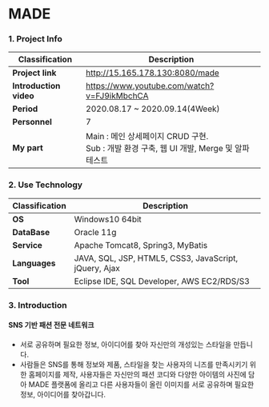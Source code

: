 # MADE
### 1. Project Info
| Classification | Description |
| --- | --- |
| **Project link** | http://15.165.178.130:8080/made |
| **Introduction video** | https://www.youtube.com/watch?v=FJ9ikMbchCA |
| **Period** | 2020.08.17 ~ 2020.09.14(4Week) |
| **Personnel** | 7 |
| **My part** | Main : 메인 상세페이지 CRUD 구현.<br/>Sub : 개발 환경 구축, 웹 UI 개발, Merge 및 알파테스트 |
   
### 2. Use Technology
| Classification | Description |
| --- | --- |
| **OS** | Windows10 64bit |
| **DataBase** | Oracle 11g |
| **Service** | Apache Tomcat8, Spring3, MyBatis |
| **Languages** | JAVA, SQL, JSP, HTML5, CSS3, JavaScript, jQuery, Ajax |
| **Tool** | Eclipse IDE, SQL Developer, AWS EC2/RDS/S3 |
   
### 3. Introduction
#### SNS 기반 패션 전문 네트워크
* 서로 공유하며 필요한 정보, 아이디어를 찾아 자신만의 개성있는 스타일을 만듭니다.
* 사람들은 SNS를 통해 정보와 제품, 스타일을 찾는 사용자의 니즈를 만족시키기 위한 홈페이지를 제작, 사용자들은 자신만의 패션 코디와 다양한 아이템의 사진에 담아 MADE 플랫폼에 올리고 다른 사용자들이 올린 이미지를 서로 공유하며 필요한 정보, 아이디어를 찾아갑니다.
